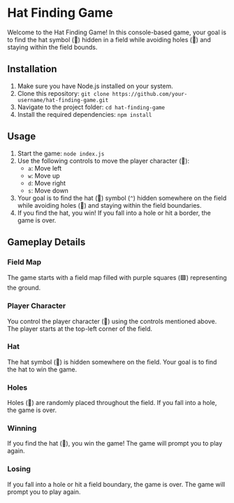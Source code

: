 # Hat Finding Game

Welcome to the Hat Finding Game! In this console-based game, your goal is to find the hat symbol (👑) hidden in a field while avoiding holes (🚽) and staying within the field bounds.

## Installation

1. Make sure you have Node.js installed on your system.
2. Clone this repository: `git clone https://github.com/your-username/hat-finding-game.git`
3. Navigate to the project folder: `cd hat-finding-game`
4. Install the required dependencies: `npm install`

## Usage

1. Start the game: `node index.js`
2. Use the following controls to move the player character (👩):
   - `a`: Move left
   - `w`: Move up
   - `d`: Move right
   - `s`: Move down
3. Your goal is to find the hat (👑) symbol (`^`) hidden somewhere on the field while avoiding holes (🚽) and staying within the field boundaries.
4. If you find the hat, you win! If you fall into a hole or hit a border, the game is over.

## Gameplay Details

### Field Map

The game starts with a field map filled with purple squares (🟪) representing the ground.

### Player Character

You control the player character (👩) using the controls mentioned above. The player starts at the top-left corner of the field.

### Hat

The hat symbol (👑) is hidden somewhere on the field. Your goal is to find the hat to win the game.

### Holes

Holes (🚽) are randomly placed throughout the field. If you fall into a hole, the game is over.

### Winning

If you find the hat (👑), you win the game! The game will prompt you to play again.

### Losing

If you fall into a hole or hit a field boundary, the game is over. The game will prompt you to play again.
